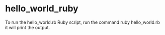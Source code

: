 # hello_world_ruby
To run the hello_world.rb Ruby script, run the command ruby hello_world.rb it will print the output.
